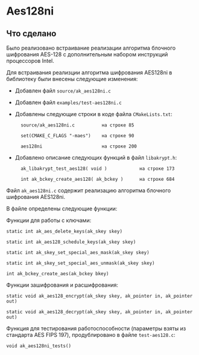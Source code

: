 # Aes128ni
## Что сделано ##
Было реализовано встраивание реализации алгоритма блочного шифрования AES-128 с дополнительным набором инструкций процессоров Intel.

Для встраивания реализции алгоритма шифрования AES128ni в библиотеку были внесены следующие изменения:

* Добавлен файл `source/ak_aes128ni.c`
* Добавлен файл `examples/test-aes128ni.c`
* Добавлены следующие строки в коде файла `CMakeLists.txt`:

        source/ak_aes128ni.c          на строке 85
        
        set(CMAKE_C_FLAGS "-maes")    на строке 90
        
        aes128ni                      на строке 200
        
* Добавлено описание следующих функций в файл `libakrypt.h`:

        ak_libakrypt_test_aes128( void )            на строке 173
        
        int ak_bckey_create_aes128( ak_bckey )      на строке 684
    
Файл `ak_aes128ni.c` содержит реализацию алгоритма блочного шифрования AES128ni. 

В файле определены следующие функции:
    
Функции для работы с ключами:

    static int ak_aes_delete_keys(ak_skey skey)
    
    static int ak_aes128_schedule_keys(ak_skey skey)
    
    static int ak_skey_set_special_aes_mask(ak_skey skey)
    
    static int ak_skey_set_special_aes_unmask(ak_skey skey)
    
    int ak_bckey_create_aes(ak_bckey bkey)
    
Функции зашифрования и расшифрования:

    static void ak_aes128_encrypt(ak_skey skey, ak_pointer in, ak_pointer out)
    
    static void ak_aes128_decrypt(ak_skey skey, ak_pointer in, ak_pointer out)
    
Функция для тестирования работоспособности (параметры взяты из стандарта AES FIPS 197), продублировано в файле `test-aes128.c`:

    void ak_aes128ni_tests()
